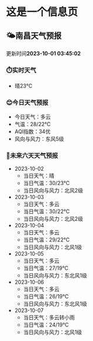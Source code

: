 # 这是一个信息页 
## 🌤️**南昌**天气预报
更新时间**2023-10-01 03:45:02**
### ⏱️实时天气
- 晴23℃
### 😊今日天气预报
- 今日天气：多云
- 气温：28/22℃
- AQI指数：34优
- 风向与风力：东风5级
### 🤩未来六天天气预报
- 2023-10-02
  - 当日天气：晴
  - 当日气温：30/23℃
  - 当日风向与风力：北风2级
- 2023-10-03
  - 当日天气：多云
  - 当日气温：30/22℃
  - 当日风向与风力：北风2级
- 2023-10-04
  - 当日天气：多云
  - 当日气温：29/22℃
  - 当日风向与风力：北风1级
- 2023-10-05
  - 当日天气：多云
  - 当日气温：27/19℃
  - 当日风向与风力：东北风1级
- 2023-10-06
  - 当日天气：多云
  - 当日气温：26/19℃
  - 当日风向与风力：东北风1级
- 2023-10-07
  - 当日天气：多云转小雨
  - 当日气温：24/19℃
  - 当日风向与风力：北风1级

